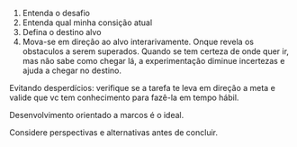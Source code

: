 1) Entenda o desafio
2) Entenda qual minha consição atual
3) Defina o destino alvo
4) Mova-se em direção ao alvo interarivamente. Onque revela os obstaculos a serem superados.
Quando se tem certeza de onde quer ir, mas não sabe como chegar lá, a experimentação diminue incertezas e ajuda a chegar no destino.

Evitando desperdícios: verifique se a tarefa te leva em direção a meta e valide que vc tem conhecimento para fazê-la em tempo hábil. 

Desenvolvimento orientado a marcos é o ideal. 

Considere perspectivas e alternativas antes de concluir.